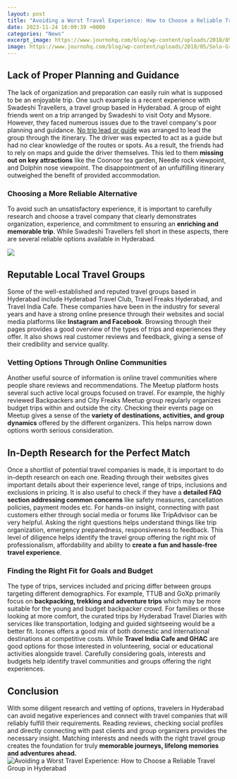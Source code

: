 ```yaml
---
layout: post
title: "Avoiding a Worst Travel Experience: How to Choose a Reliable Travel Group in Hyderabad"
date: 2023-11-24 16:09:39 +0000
categories: "News"
excerpt_image: https://www.journohq.com/blog/wp-content/uploads/2018/05/Solo-Group-Travel-Title.jpeg
image: https://www.journohq.com/blog/wp-content/uploads/2018/05/Solo-Group-Travel-Title.jpeg
---
```


## Lack of Proper Planning and Guidance
The lack of organization and preparation can easily ruin what is supposed to be an enjoyable trip. One such example is a recent experience with Swadeshi Travellers, a travel group based in Hyderabad. A group of eight friends went on a trip arranged by Swadeshi to visit Ooty and Mysore. However, they faced numerous issues due to the travel company's poor planning and guidance. [No trip lead or guide](https://thetopnews.github.io/playstation-5-accessories-that-will-enhance-your-gaming-experience/) was arranged to lead the group through the itinerary. The driver was expected to act as a guide but had no clear knowledge of the routes or spots. As a result, the friends had to rely on maps and guide the driver themselves. This led to them **missing out on key attractions** like the Coonoor tea garden, Needle rock viewpoint, and Dolphin nose viewpoint. The disappointment of an unfulfilling itinerary outweighed the benefit of provided accommodation.
### Choosing a More Reliable Alternative 
To avoid such an unsatisfactory experience, it is important to carefully research and choose a travel company that clearly demonstrates organization, experience, and commitment to ensuring an **enriching and memorable trip**. While Swadeshi Travellers fell short in these aspects, there are several reliable options available in Hyderabad.

![](https://i.ytimg.com/vi/Eq7qMGMWtzw/maxresdefault.jpg)
## Reputable Local Travel Groups 
Some of the well-established and reputed travel groups based in Hyderabad include Hyderabad Travel Club, Travel Freaks Hyderabad, and Travel India Cafe. These companies have been in the industry for several years and have a strong online presence through their websites and social media platforms like **Instagram and Facebook**. Browsing through their pages provides a good overview of the types of trips and experiences they offer. It also shows real customer reviews and feedback, giving a sense of their credibility and service quality.
### Vetting Options Through Online Communities
Another useful source of information is online travel communities where people share reviews and recommendations. The Meetup platform hosts several such active local groups focused on travel. For example, the highly reviewed Backpackers and City Freaks Meetup group regularly organizes budget trips within and outside the city. Checking their events page on Meetup gives a sense of the **variety of destinations, activities, and group dynamics** offered by the different organizers. This helps narrow down options worth serious consideration.
## In-Depth Research for the Perfect Match 
Once a shortlist of potential travel companies is made, it is important to do in-depth research on each one. Reading through their websites gives important details about their experience level, range of trips, inclusions and exclusions in pricing. It is also useful to check if they have a **detailed FAQ section addressing common concerns** like safety measures, cancellation policies, payment modes etc. For hands-on insight, connecting with past customers either through social media or forums like TripAdvisor can be very helpful. Asking the right questions helps understand things like trip organization, emergency preparedness, responsiveness to feedback. This level of diligence helps identify the travel group offering the right mix of professionalism, affordability and ability to **create a fun and hassle-free travel experience**.
### Finding the Right Fit for Goals and Budget 
The type of trips, services included and pricing differ between groups targeting different demographics. For example, TTUB and GoXp primarily focus on **backpacking, trekking and adventure trips** which may be more suitable for the young and budget backpacker crowd. For families or those looking at more comfort, the curated trips by Hyderabad Travel Diaries with services like transportation, lodging and guided sightseeing would be a better fit. Icones offers a good mix of both domestic and international destinations at competitive costs. While **Travel India Cafe and GHAC** are good options for those interested in volunteering, social or educational activities alongside travel. Carefully considering goals, interests and budgets help identify travel communities and groups offering the right experiences.
## Conclusion
With some diligent research and vetting of options, travelers in Hyderabad can avoid negative experiences and connect with travel companies that will reliably fulfill their requirements. Reading reviews, checking social profiles and directly connecting with past clients and group organizers provides the necessary insight. Matching interests and needs with the right travel group creates the foundation for truly **memorable journeys, lifelong memories and adventures ahead.**
![Avoiding a Worst Travel Experience: How to Choose a Reliable Travel Group in Hyderabad](https://www.journohq.com/blog/wp-content/uploads/2018/05/Solo-Group-Travel-Title.jpeg)